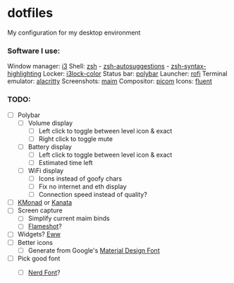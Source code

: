 # dotfiles
My configuration for my desktop environment

### Software I use:
Window manager: [i3](https://github.com/i3/i3)
Shell: [zsh](https://www.zsh.org/)
    - [zsh-autosuggestions](https://github.com/zsh-users/zsh-autosuggestions)
    - [zsh-syntax-highlighting](https://github.com/zsh-users/zsh-syntax-highlighting)
Locker: [i3lock-color](https://github.com/Raymo111/i3lock-color)
Status bar: [polybar](https://github.com/polybar/polybar)
Launcher: [rofi](https://github.com/davatorium/rofi)
Terminal emulator: [alacritty](https://github.com/alacritty/alacritty)
Screenshots: [maim](https://github.com/naelstrof/maim)
Compositor: [picom](https://github.com/yshui/picom)
Icons: [fluent](https://github.com/vinceliuice/Fluent-icon-theme)

### TODO:
- [ ] Polybar
    - [ ] Volume display
        - [ ] Left click to toggle between level icon & exact
        - [ ] Right click to toggle mute
    - [ ] Battery display
        - [ ] Left click to toggle between level icon & exact
        - [ ] Estimated time left
    - [ ] WiFi display
        - [ ] Icons instead of goofy chars
        - [ ] Fix no internet and eth display
        - [ ] Connection speed instead of quality?
- [ ] [KMonad](https://github.com/kmonad/kmonad) or [Kanata](https://github.com/jtroo/kanata)
- [ ] Screen capture
    - [ ] Simplify current maim binds
    - [ ] [Flameshot](https://github.com/flameshot-org/flameshot)?
- [ ] Widgets? [Eww](https://github.com/elkowar/eww)
- [ ] Better icons
    - [ ] Generate from Google's [Material Design Font](https://github.com/google/material-design-icons)
- [ ] Pick good font
    - [ ] [Nerd Font](https://github.com/ryanoasis/nerd-fonts/tree/master)?
    
